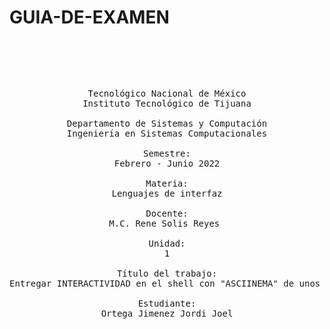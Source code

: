 # GUIA-DE-EXAMEN
<pre>

	<p align=center>

Tecnológico Nacional de México
Instituto Tecnológico de Tijuana

Departamento de Sistemas y Computación
Ingeniería en Sistemas Computacionales

Semestre:
Febrero - Junio 2022

Materia:
Lenguajes de interfaz

Docente:
M.C. Rene Solis Reyes 

Unidad:
1

Título del trabajo:
Entregar INTERACTIVIDAD en el shell con "ASCIINEMA" de unos programas nivel intermedio  

Estudiante:
Ortega Jimenez Jordi Joel

	</p>

</pre>
